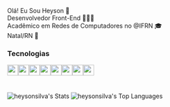 Olá! Eu Sou Heyson 👋<br>
Desenvolvedor Front-End 👨🏽‍💻 <br>
Acadêmico em Redes de Computadores no @IFRN 🎓<br>
Natal/RN 📍
<h3>Tecnologias</h3>
<div style="display:flex;">
<img src="https://cdn.jsdelivr.net/gh/devicons/devicon@latest/icons/javascript/javascript-original.svg" width=25px heigth=25px />
<img src="https://cdn.jsdelivr.net/gh/devicons/devicon@latest/icons/react/react-original.svg" width=25px heigth=25px />          
<img src="https://cdn.jsdelivr.net/gh/devicons/devicon@latest/icons/python/python-original.svg"  width=25px heigth=25px />
<img src="https://cdn.jsdelivr.net/gh/devicons/devicon@latest/icons/mysql/mysql-original.svg"  width=25px heigth=25px  />
<img src="https://cdn.jsdelivr.net/gh/devicons/devicon@latest/icons/amazonwebservices/amazonwebservices-plain-wordmark.svg" width=25px heigth=25px />
<img src="https://cdn.jsdelivr.net/gh/devicons/devicon@latest/icons/nodejs/nodejs-original.svg" width=25px heigth=25px />          
<img src="https://cdn.jsdelivr.net/gh/devicons/devicon@latest/icons/html5/html5-original.svg"  width=25px heigth=25px />
<img src="https://cdn.jsdelivr.net/gh/devicons/devicon@latest/icons/css3/css3-original.svg"  width=25px heigth=25px />
          
        
          
</div>          
          
          

#
![heysonsilva's Stats](https://github-readme-stats.vercel.app/api?username=heysonsilva&theme=dark&show_icons=true&hide_border=false&count_private=true)
![heysonsilva's Top Languages](https://github-readme-stats.vercel.app/api/top-langs/?username=heysonsilva&theme=dark&show_icons=true&hide_border=false&layout=compact)
